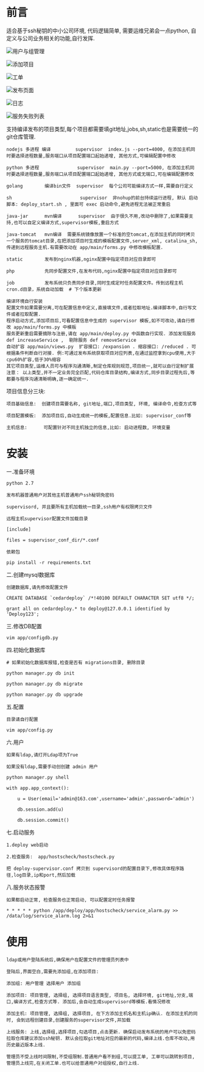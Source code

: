 # 前言

适合基于ssh秘钥的中小公司环境, 代码逻辑简单, 需要运维兄弟会一点python, 自定义与公司业务相关的功能,自行发挥.


   ![用户与组管理](https://github.com/liquanzhou/img/blob/master/cedardeploy/%E7%94%A8%E6%88%B7%E4%B8%8E%E7%BB%84%E7%AE%A1%E7%90%86.png "用户与组管理")
 
   ![添加项目](https://github.com/liquanzhou/img/blob/master/cedardeploy/%E6%B7%BB%E5%8A%A0%E9%A1%B9%E7%9B%AE.png "添加项目")

   ![工单](https://github.com/liquanzhou/img/blob/master/cedardeploy/%E5%B7%A5%E5%8D%95.png "工单")

   ![发布页面](https://github.com/liquanzhou/img/blob/master/cedardeploy/%E5%8F%91%E5%B8%83%E9%A1%B5%E9%9D%A2.png "发布页面")

   ![日志](https://github.com/liquanzhou/img/blob/master/cedardeploy/%E6%97%A5%E5%BF%97.png "日志")

   ![服务失败列表](https://github.com/liquanzhou/img/blob/master/cedardeploy/%E6%9C%8D%E5%8A%A1%E5%A4%B1%E8%B4%A5%E5%88%97%E8%A1%A8.png "服务失败列表")


支持编译发布的项目类型,每个项目都需要填git地址,jobs,sh,static也是需要统一的git仓库管理.

    
    nodejs 多进程 编译         supervisor  index.js --port=4000, 在添加主机同时要选择进程数量,服务端口从项目配置端口起始递增, 其他方式,可编辑配置中修改

    python 多进程              supervisor  main.py --port=5000, 在添加主机同时要选择进程数量,服务端口从项目配置端口起始递增, 其他方式或无端口,可在编辑配置修改

    golang        编译bin文件  supervisor  每个公司可能编译方式一样,需要自行定义

    sh                         supervisor  非nohup的前台持续运行进程, 默认 启动脚本: deploy_start.sh , 里面可 exec 启动命令,避免进程无法被正常重启

    java-jar      mvn编译      supervisor  由于很久不用,改动中删除了,如果需要支持,也可以自定义编译方式,supervisor模板,重启方式

    java-tomcat   mvn编译  需要系统镜像放置一个标准的空tomcat,在添加主机的同时拷贝一个服务的tomcat目录,在把添加项目时生成的模板配置文件,server_xml, catalina_sh,传递到远程服务主机.有需要改动在 app/main/forms.py 中修改模板配置.

    static        发布到nginx机器,nginx配置中指定项目对应目录即可

    php           先同步配置文件,在发布代码,nginx配置中指定项目对应目录即可

    job           发布系统只负责同步目录,同时生成定时任务配置文件。传到远程主机cron.d目录，系统自动加载  # 下个版本更新

    编译环境自行安装
    配置文件如果需要分离,可在配置信息中定义,直接填文件,或者拉取地址.编译脚本中,自行写文件或者拉取配置.
    程序启动方式,添加项目后,可看配置信息中生成的 supervisor 模板,如不可改动,请自行修改 app/main/forms.py 中模板
    服务更新重启需要摘除与注册,请在 app/main/deploy.py 中函数自行实现. 添加发现服务 def increaseService ,  剔除服务 def removeService
    自动扩容 app/main/views.py  扩容接口: /expansion . 缩容接口: /reduced . 可根据条件判断自行对接. 例:可通过发布系统获取项目对应列表,在通过监控拿到cpu使用,大于cpu60%扩容,低于30%缩容
    其它项目类型,运维人员可与程序沟通清晰,制定仓库规则规范,项目统一,就可以自行定制扩展
    注意： 以上类型,并不一定业务完全匹配,代码仓库目录结构,编译方式,同步目录过程先后,等都要与程序沟通清晰明确,逐一确定统一.  
    

项目信息分三块:

    项目基础信息:  创建项目需要名称, git地址,端口,项目类型, 环境, 编译命令,检查方式等

    项目配置模板:  添加项目后,自动生成统一的模板,配置信息.比如: supervisor_conf等

    主机信息:      可配置针对不同主机独立的信息,比如: 启动进程数, 环境变量


# 安装

一.准备环境

    python 2.7

    发布机器普通用户对其他主机普通用户ssh秘钥免密码

    supervisord, 并且要所有主机加载统一目录,ssh用户有权限拷贝文件

    远程主机supervisor配置文件加载目录

    [include]

    files = supervisor_conf_dir/*.conf

    依赖包

    pip install -r requirements.txt


二.创建mysql数据库

    创建数据库,请先修改配置文件

    CREATE DATABASE `cedardeploy` /*!40100 DEFAULT CHARACTER SET utf8 */;

    grant all on cedardeploy.* to deploy@127.0.0.1 identified by 'Deploy123';


三.修改DB配置

    vim app/configdb.py


四.初始化数据库

    # 如果初始化数据库报错,检查是否有 migrations目录, 删除目录

    python manager.py db init

    python manager.py db migrate

    python manager.py db upgrade




五.配置

    目录请自行配置

    vim app/config.py


六.用户

    如果有ldap,请打开Ldap项为True

    如果没有ldap,需要手动创创建 admin 用户

    python manager.py shell

    with app.app_context():

        u = User(email='admin@163.com',username='admin',password='admin')

        db.session.add(u)

        db.session.commit()




七.启动服务

    1.deploy web启动

    2.检查服务:  app/hostscheck/hostscheck.py

    把 deploy-supervisor.conf 拷贝到 supervisord的配置目录下,修改具体程序路径,log目录,ip和port,然后加载


八.服务状态报警

    如果都启动正常, 检查服务也正常启动, 可以配置定时任务报警

    * * * * * python /app/deploy/app/hostscheck/service_alarm.py >> /data/log/service_alarm.log 2>&1



# 使用

    ldap或用户登陆系统后,确保用户在配置文件的管理员列表中

    登陆后,界面空白,需要先添加组,在添加项目: 

    添加组: 用户管理 选择用户 添加组

    添加项目: 项目管理, 选择组, 选择项目语言类型, 项目名, 选择环境, git地址,分支,端口,编译方式,检查方式等. 添加后,会自动生成supervisord等模板.看情况修改

    添加主机: 项目管理, 选择组, 选择项目, 在下方添加主机名和主机ip确认. 在添加主机的同时, 会到远程创建目录,创建服务的supervisor文件,并加载

    上线服务: 上线,选择组,选择项目,勾选项目,点击更新. 确保启动发布系统的用户可以免密码拉取仓库建议添加ssh秘钥. 默认会拉取git地址对应的最新的代码,编译上线.仓库不改动,用历史最近版本上线.

    管理员不受上线时间限制,不受组限制.普通用户看不到组,可以提工单, 工单可以跳转到项目,管理员上线完,在关闭工单.也可以给普通用户对组授权,自行上线.



